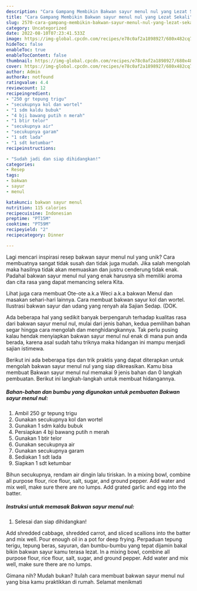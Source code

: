 ```yaml
---
description: "Cara Gampang Membikin Bakwan sayur menul nul yang Lezat Sekali"
title: "Cara Gampang Membikin Bakwan sayur menul nul yang Lezat Sekali"
slug: 2570-cara-gampang-membikin-bakwan-sayur-menul-nul-yang-lezat-sekali
category: Uncategorized
date: 2022-08-10T07:23:41.533Z
image: https://img-global.cpcdn.com/recipes/e78c0af2a1898927/680x482cq70/bakwan-sayur-menul-nul-foto-resep-utama.jpg
hideToc: false
enableToc: true
enableTocContent: false
thumbnail: https://img-global.cpcdn.com/recipes/e78c0af2a1898927/680x482cq70/bakwan-sayur-menul-nul-foto-resep-utama.jpg
cover: https://img-global.cpcdn.com/recipes/e78c0af2a1898927/680x482cq70/bakwan-sayur-menul-nul-foto-resep-utama.jpg
author: Admin
authorAv: notfound
ratingvalue: 4.4
reviewcount: 12
recipeingredient:
- "250 gr tepung trigu"
- "secukupnya kol dan wortel"
- "1 sdm kaldu bubuk"
- "4 bji bawang putih n merah"
- "1 btir telor"
- "secukupnya air"
- "secukupnya garam"
- "1 sdt lada"
- "1 sdt ketumbar"
recipeinstructions:

- "Sudah jadi dan siap dihidangkan!"
categories:
- Resep
tags:
- bakwan
- sayur
- menul

katakunci: bakwan sayur menul 
nutrition: 115 calories
recipecuisine: Indonesian
preptime: "PT15M"
cooktime: "PT59M"
recipeyield: "2"
recipecategory: Dinner

---
```





Lagi mencari inspirasi resep bakwan sayur menul nul yang unik? Cara membuatnya sangat tidak susah dan tidak juga mudah. Jika salah mengolah maka hasilnya tidak akan memuaskan dan justru cenderung tidak enak. Padahal bakwan sayur menul nul yang enak harusnya sih memiliki aroma dan cita rasa yang dapat memancing selera Kita.





Lihat juga cara membuat Ote-ote a.k.a Weci a.k.a bakwan Menul dan masakan sehari-hari lainnya. Cara membuat bakwan sayur kol dan wortel. Ilustrasi bakwan sayur dan udang yang renyah ala Sajian Sedap. (DOK.

Ada beberapa hal yang sedikit banyak berpengaruh terhadap kualitas rasa dari bakwan sayur menul nul, mulai dari jenis bahan, kedua pemilihan bahan segar hingga cara mengolah dan menghidangkannya. Tak perlu pusing kalau hendak menyiapkan bakwan sayur menul nul enak di mana pun anda berada, karena asal sudah tahu triknya maka hidangan ini mampu menjadi sajian istimewa.






Berikut ini ada beberapa tips dan trik praktis yang dapat diterapkan untuk mengolah bakwan sayur menul nul yang siap dikreasikan. Kamu bisa membuat Bakwan sayur menul nul memakai 9 jenis bahan dan 0 langkah pembuatan. Berikut ini langkah-langkah untuk membuat hidangannya.

<!--inarticleads1-->

##### Bahan-bahan dan bumbu yang digunakan untuk pembuatan Bakwan sayur menul nul:

1. Ambil 250 gr tepung trigu
1. Gunakan secukupnya kol dan wortel
1. Gunakan 1 sdm kaldu bubuk
1. Persiapkan 4 bji bawang putih n merah
1. Gunakan 1 btir telor
1. Gunakan secukupnya air
1. Gunakan secukupnya garam
1. Sediakan 1 sdt lada
1. Siapkan 1 sdt ketumbar


Bihun secukupnya, rendam air dingin lalu tiriskan. In a mixing bowl, combine all purpose flour, rice flour, salt, sugar, and ground pepper. Add water and mix well, make sure there are no lumps. Add grated garlic and egg into the batter. 

<!--inarticleads2-->

##### Instruksi untuk memasak Bakwan sayur menul nul:


1. Selesai dan siap dihidangkan!

Add shredded cabbage, shredded carrot, and sliced scallions into the batter and mix well. Pour enough oil in a pot for deep frying. Perpaduan tepung terigu, tepung beras, sayuran, dan bumbu-bumbu yang tepat dijamin bakal bikin bakwan sayur kamu terasa lezat. In a mixing bowl, combine all purpose flour, rice flour, salt, sugar, and ground pepper. Add water and mix well, make sure there are no lumps. 

Gimana nih? Mudah bukan? Itulah cara membuat bakwan sayur menul nul yang bisa kamu praktikkan di rumah. Selamat menikmati
